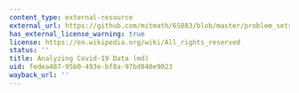 ```yaml
---
content_type: external-resource
external_url: https://github.com/mitmath/6S083/blob/master/problem_sets/PS1.md
has_external_license_warning: true
license: https://en.wikipedia.org/wiki/All_rights_reserved
status: ''
title: Analyzing Covid-19 Data (md)
uid: fedea487-95b0-493e-bf8a-97bd840e9023
wayback_url: ''
---
```

